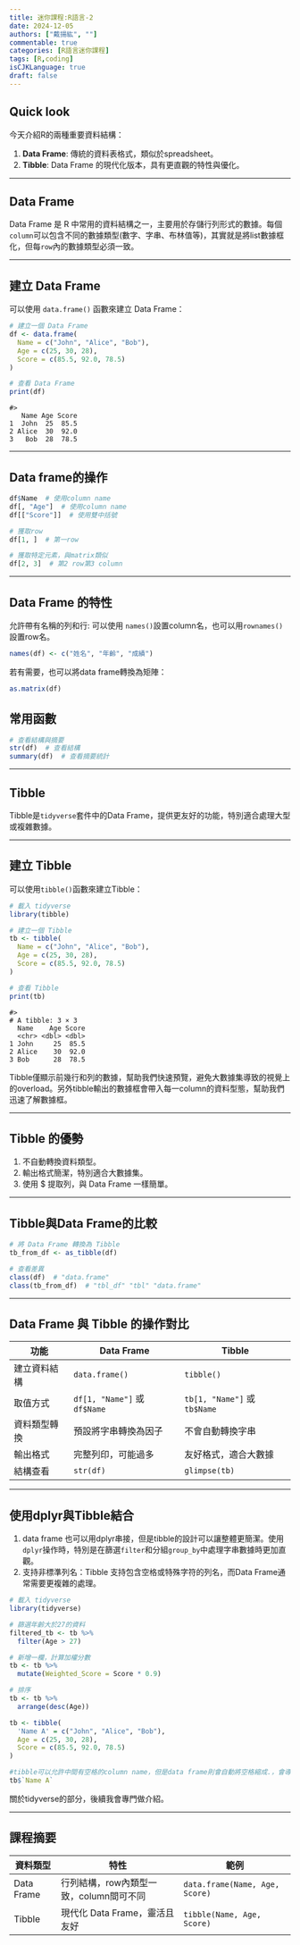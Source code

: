 ```yaml
---
title: 迷你課程:R語言-2
date: 2024-12-05
authors: ["戴揚紘", ""]
commentable: true
categories: [R語言迷你課程]
tags: [R,coding]
isCJKLanguage: true
draft: false
---
```

<!--more-->
## Quick look
今天介紹R的兩種重要資料結構：
1. **Data Frame**: 傳統的資料表格式，類似於spreadsheet。
2. **Tibble**: Data Frame 的現代化版本，具有更直觀的特性與優化。

---

## Data Frame
Data Frame 是 R 中常用的資料結構之一，主要用於存儲行列形式的數據。每個`column`可以包含不同的數據類型(數字、字串、布林值等)，其實就是將list數據框化，但每`row`內的數據類型必須一致。

---
## 建立 Data Frame
可以使用 `data.frame()` 函數來建立 Data Frame：

```r
# 建立一個 Data Frame
df <- data.frame(
  Name = c("John", "Alice", "Bob"),
  Age = c(25, 30, 28),
  Score = c(85.5, 92.0, 78.5)
)

# 查看 Data Frame
print(df)
```
```
#>
   Name Age Score
1  John  25  85.5
2 Alice  30  92.0
3   Bob  28  78.5
```
---
## Data frame的操作
```r
df$Name  # 使用column name
df[, "Age"]  # 使用column name
df[["Score"]]  # 使用雙中括號

# 獲取row
df[1, ]  # 第一row

# 獲取特定元素，與matrix類似
df[2, 3]  # 第2 row第3 column

```

---
## Data Frame 的特性
允許帶有名稱的列和行:
可以使用 `names()`設置column名，也可以用`rownames()`設置row名。
```r
names(df) <- c("姓名", "年齡", "成績")
```
若有需要，也可以將data frame轉換為矩陣：
```r
as.matrix(df)
```
## 常用函數
```r
# 查看結構與摘要
str(df)  # 查看結構
summary(df)  # 查看摘要統計
```
---------

## Tibble

Tibble是`tidyverse`套件中的Data Frame，提供更友好的功能，特別適合處理大型或複雜數據。

---
## 建立 Tibble
可以使用`tibble()`函數來建立Tibble：
```r
# 載入 tidyverse
library(tibble)

# 建立一個 Tibble
tb <- tibble(
  Name = c("John", "Alice", "Bob"),
  Age = c(25, 30, 28),
  Score = c(85.5, 92.0, 78.5)
)

# 查看 Tibble
print(tb)
```

```
#>
# A tibble: 3 × 3
  Name    Age Score
  <chr> <dbl> <dbl>
1 John     25  85.5
2 Alice    30  92.0
3 Bob      28  78.5
```
Tibble僅顯示前幾行和列的數據，幫助我們快速預覽，避免大數據集導致的視覺上的overload。另外tibble輸出的數據框會帶入每一column的資料型態，幫助我們迅速了解數據框。

---

## Tibble 的優勢
1. 不自動轉換資料類型。
2. 輸出格式簡潔，特別適合大數據集。
3. 使用 $ 提取列，與 Data Frame 一樣簡單。

---
## Tibble與Data Frame的比較
```r
# 將 Data Frame 轉換為 Tibble
tb_from_df <- as_tibble(df)

# 查看差異
class(df)  # "data.frame"
class(tb_from_df)  # "tbl_df" "tbl" "data.frame"
```

---
## Data Frame 與 Tibble 的操作對比
| 功能                | Data Frame                             | Tibble                            |
|---------------------|-----------------------------------------|------------------------------------|
| 建立資料結構        | `data.frame()`                         | `tibble()`                        |
| 取值方式            | `df[1, "Name"]` 或 `df$Name`           | `tb[1, "Name"]` 或 `tb$Name`      |
| 資料類型轉換        | 預設將字串轉換為因子                   | 不會自動轉換字串                  |
| 輸出格式            | 完整列印，可能過多                     | 友好格式，適合大數據              |
| 結構查看            | `str(df)`                              | `glimpse(tb)`                     |

---
## 使用dplyr與Tibble結合
1. data frame 也可以用dplyr串接，但是tibble的設計可以讓整體更簡潔。使用`dplyr`操作時，特別是在篩選`filter`和分組`group_by`中處理字串數據時更加直觀。
2. 支持非標準列名：Tibble 支持包含空格或特殊字符的列名，而Data Frame通常需要更複雜的處理。
```r
# 載入 tidyverse
library(tidyverse)

# 篩選年齡大於27的資料
filtered_tb <- tb %>% 
  filter(Age > 27)

# 新增一欄，計算加權分數
tb <- tb %>%
  mutate(Weighted_Score = Score * 0.9)

# 排序
tb <- tb %>%
  arrange(desc(Age))
```
```r
tb <- tibble(
  'Name A' = c("John", "Alice", "Bob"),
  Age = c(25, 30, 28),
  Score = c(85.5, 92.0, 78.5)
)

#tibble可以允許中間有空格的column name，但是data frame則會自動將空格縮成.，會導致錯誤
tb$`Name A`
```

關於tidyverse的部分，後續我會專門做介紹。

---------
## 課程摘要
| 資料類型       | 特性                                  | 範例                              |
|----------------|---------------------------------------|-----------------------------------|
| Data Frame     | 行列結構，row內類型一致，column間可不同    | `data.frame(Name, Age, Score)`   |
| Tibble         | 現代化 Data Frame，靈活且友好         | `tibble(Name, Age, Score)`       |
